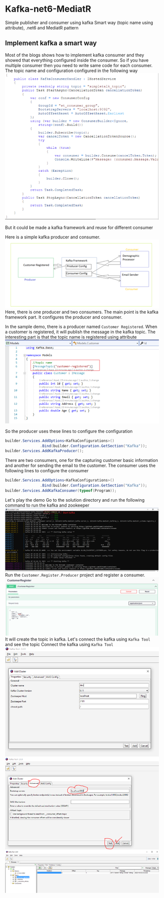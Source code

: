 # Kafka-net6-MediatR
Simple publisher and consumer using kafka Smart way (topic name using attribute), .net6 and MediatR pattern

## Implement kafka a smart way
Most of the blogs shows how to implement kafka consumer and they showed that everything configured inside the consumer. So if you have multiple consumer then you need to write same code for each consumer. The topic name and configuration configured in the following way
![architecture](https://github.com/AsadKazi/Kafka-net6-MediatR/blob/master/docs/hard-coded-way.png?raw=true)

 But it could be made a kafka framework and reuse for different consumer

Here is a simple kafka producer and consumer.
![architecture](https://github.com/AsadKazi/Kafka-net6-MediatR/blob/master/docs/architecture.png?raw=true)
 Here, there is one producer and two consumers. The main point is the kafka framework part. It configures the producer and consumer. 

 In the sample demo, there is a producer named `Customer Registered`. When a customer is registered, it will publish the message in the kafka topic. The interesting part is that the topic name is registered using attribute
 ![architecture](https://github.com/AsadKazi/Kafka-net6-MediatR/blob/master/docs/topic-name-using-attribute.png?raw=true)
  
 So the producer uses these lines to configure the configuration

```csharp
builder.Services.AddOptions<KafkaConfigurations>()
                .Bind(builder.Configuration.GetSection("Kafka"));
builder.Services.AddKafkaProducer();
```

There are two consumers, one for the capturing customer basic information and another for sending the email to the customer.
The consumer uses the following lines to configure the consumer
```csharp
builder.Services.AddOptions<KafkaConfigurations>()
                .Bind(builder.Configuration.GetSection("Kafka"));
builder.Services.AddKafkaConsumer(typeof(Program));
```
Let's play the demo
Go to the solution directory and run the following command to run the kafka and zookeeper
![kafka start](https://github.com/AsadKazi/Kafka-net6-MediatR/blob/master/docs/kafka-start.PNG?raw=true)
Run the `Customer.Register.Producer` project and register a consumer.
![customer register](https://github.com/AsadKazi/Kafka-net6-MediatR/blob/master/docs/generate-topic.PNG?raw=true)
It will create the topic in kafka. Let's connect the kafka using `Kafka Tool` and see the topic
Connect the kafka using `Kafka Tool`
![customer register](https://github.com/AsadKazi/Kafka-net6-MediatR/blob/master/docs/kafka-tool-connection1.PNG?raw=true)
![customer register](https://github.com/AsadKazi/Kafka-net6-MediatR/blob/master/docs/kafka-tool-connection2.PNG?raw=true)
![topic name](https://github.com/AsadKazi/Kafka-net6-MediatR/blob/master/docs/kafka-tool-topic.PNG?raw=true)
